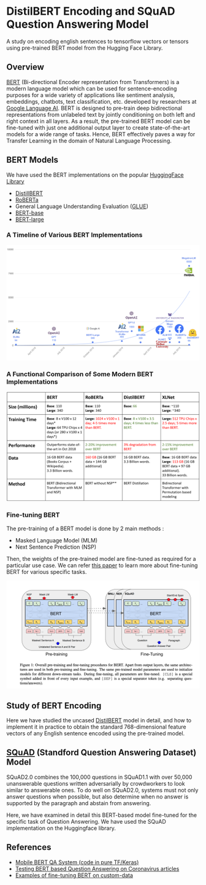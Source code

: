 # DistilBERT Encoding and SQuAD Question Answering Model
A study on encoding english sentences to tensorflow vectors or tensors using pre-trained BERT model from the Hugging Face Library.

## Overview 

[BERT](https://arxiv.org/abs/1810.04805) (Bi-directional Encoder representation from Transformers) is a modern language model which can be used for sentence-encoding purposes for a wide variety of applications like sentiment analysis, embeddings, chatbots, text classification, etc. developed by researchers at [Google Language AI](https://research.google/teams/language/). BERT is designed to pre-train deep bidirectional representations from unlabeled text by jointly conditioning on both left and right context in all layers. As a result, the pre-trained BERT model can be fine-tuned with just one additional output layer to create state-of-the-art models for a wide range of tasks. Hence, BERT effectively paves a way for Transfer Learning in the domain of Natural Language Processing.

## BERT Models

We have used the BERT implementations on the popular [HuggingFace Library](https://huggingface.co/)

- [DistillBERT](https://huggingface.co/transformers/model_doc/distilbert.html)
- [RoBERTa](https://huggingface.co/transformers/model_doc/roberta.html)
- General Language Understanding Evaluation ([GLUE](https://gluebenchmark.com/))
- [BERT-base](https://huggingface.co/bert-base-uncased)
- [BERT-large](https://huggingface.co/bert-large-uncased)




### A Timeline of Various BERT Implementations

![Timeline of the Implementations of BERT](BERT_Timeline.png)


### A Functional Comparison of Some Modern BERT Implementations

![Comparison of Various BERT Models](BERT_Comparison.png)


### Fine-tuning BERT 

The pre-training of a BERT model is done by 2 main methods :
- Masked Language Model (MLM)
- Next Sentence Prediction (NSP)

Then, the weights of the pre-trained model are fine-tuned as required for a particular use case. We can refer [this paper](https://arxiv.org/pdf/1810.04805.pdf) to learn more about fine-tuning BERT for various specific tasks. 

![BERT Pre-Training and Fine-tuning](BERT_Training.png)


## Study of BERT Encoding

Here we have studied the uncased [DistilBERT](https://arxiv.org/abs/1910.01108) model in detail, and how to implement it in practice to obtain the standard 768-dimensional feature vectors of any English sentence encoded using the pre-trained model. 

## [SQuAD](https://rajpurkar.github.io/SQuAD-explorer/) (Standford Question Answering Dataset) Model

SQuAD2.0 combines the 100,000 questions in SQuAD1.1 with over 50,000 unanswerable questions written adversarially by crowdworkers to look similar to answerable ones. To do well on SQuAD2.0, systems must not only answer questions when possible, but also determine when no answer is supported by the paragraph and abstain from answering.

Here, we have examined in detail this BERT-based model fine-tuned for the specific task of Question Answering. We have used the SQuAD implementation on the Huggingface library.

## References

* [Mobile BERT QA System (code in pure TF/Keras)](https://www.tensorflow.org/lite/models/bert_qa/overview)
* [Testing BERT based Question Answering on Coronavirus articles](https://towardsdatascience.com/testing-bert-based-question-answering-on-coronavirus-articles-13623637a4ff)
* [Examples of fine-tuning BERT on custom-data](https://huggingface.co/transformers/examples.html#squad)
